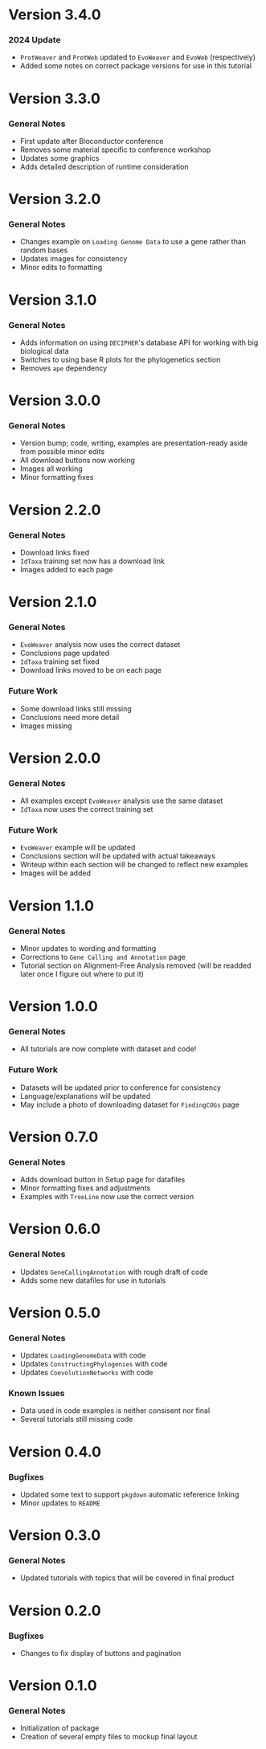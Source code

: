 # Version 3.4.0
### 2024 Update
* `ProtWeaver` and `ProtWeb` updated to `EvoWeaver` and `EvoWeb` (respectively)
* Added some notes on correct package versions for use in this tutorial

# Version 3.3.0
### General Notes
* First update after Bioconductor conference
* Removes some material specific to conference workshop
* Updates some graphics
* Adds detailed description of runtime consideration

# Version 3.2.0
### General Notes
* Changes example on `Loading Genome Data` to use a gene rather than random bases
* Updates images for consistency
* Minor edits to formatting

# Version 3.1.0
### General Notes
* Adds information on using `DECIPHER`'s database API for working with big biological data
* Switches to using base R plots for the phylogenetics section
* Removes `ape` dependency

# Version 3.0.0
### General Notes
* Version bump; code, writing, examples are presentation-ready aside from possible minor edits
* All download buttons now working
* Images all working
* Minor formatting fixes

# Version 2.2.0
### General Notes
* Download links fixed
* `IdTaxa` training set now has a download link
* Images added to each page 

# Version 2.1.0
### General Notes
* `EvoWeaver` analysis now uses the correct dataset
* Conclusions page updated
* `IdTaxa` training set fixed
* Download links moved to be on each page

### Future Work
* Some download links still missing
* Conclusions need more detail
* Images missing

# Version 2.0.0
### General Notes
* All examples except `EvoWeaver` analysis use the same dataset
* `IdTaxa` now uses the correct training set

### Future Work
* `EvoWeaver` example will be updated
* Conclusions section will be updated with actual takeaways
* Writeup within each section will be changed to reflect new examples
* Images will be added

# Version 1.1.0
### General Notes
* Minor updates to wording and formatting
* Corrections to `Gene Calling and Annotation` page
* Tutorial section on Alignment-Free Analysis removed (will be readded later once I figure out where to put it)

# Version 1.0.0
### General Notes
* All tutorials are now complete with dataset and code!

### Future Work
* Datasets will be updated prior to conference for consistency
* Language/explanations will be updated
* May include a photo of downloading dataset for `FindingCOGs` page


# Version 0.7.0

### General Notes
* Adds download button in Setup page for datafiles
* Minor formatting fixes and adjustments
* Examples with `TreeLine` now use the correct version

# Version 0.6.0

### General Notes
* Updates `GeneCallingAnnotation` with rough draft of code
* Adds some new datafiles for use in tutorials

# Version 0.5.0

### General Notes
* Updates `LoadingGenomeData` with code
* Updates `ConstructingPhylogenies` with code
* Updates `CoevolutionNetworks` with code

### Known Issues
* Data used in code examples is neither consisent nor final
* Several tutorials still missing code

# Version 0.4.0

### Bugfixes
* Updated some text to support `pkgdown` automatic reference linking
* Minor updates to `README`

# Version 0.3.0

### General Notes
* Updated tutorials with topics that will be covered in final product

# Version 0.2.0

### Bugfixes
* Changes to fix display of buttons and pagination

# Version 0.1.0

### General Notes

* Initialization of package
* Creation of several empty files to mockup final layout
